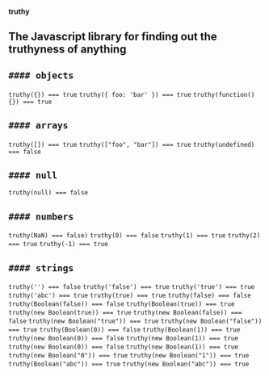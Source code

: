 #### truthy
The Javascript library for finding out the truthyness of anything
----


`#### objects`
---

`truthy({}) === true`
`truthy({ foo: 'bar' }) === true`
`truthy(function() {}) === true`

`#### arrays`
---

`truthy([]) === true`
`truthy(["foo", "bar"]) === true`
`truthy(undefined) === false`

`#### null`
---

`truthy(null) === false`


`#### numbers`
---

`truthy(NaN) === false)`
`truthy(0) === false`
`truthy(1) === true`
`truthy(2) === true`
`truthy(-1) === true`


`#### strings`
---

`truthy('') === false`
`truthy('false') === true`
`truthy('true') === true`
`truthy('abc') === true`
`truthy(true) === true`
`truthy(false) === false`
`truthy(Boolean(false)) === false`
`truthy(Boolean(true)) === true`
`truthy(new Boolean(true)) === true`
`truthy(new Boolean(false)) === false`
`truthy(new Boolean("true")) === true`
`truthy(new Boolean("false")) === true`
`truthy(Boolean(0)) === false`
`truthy(Boolean(1)) === true`
`truthy(new Boolean(0)) === false`
`truthy(new Boolean(1)) === true`
`truthy(new Boolean(0)) === false`
`truthy(new Boolean(1)) === true`
`truthy(new Boolean("0")) === true`
`truthy(new Boolean("1")) === true`
`truthy(Boolean("abc")) === true`
`truthy(new Boolean("abc")) === true`